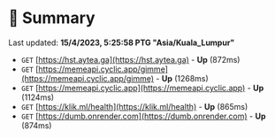 # 📖 Summary
Last updated: **15/4/2023, 5:25:58 PTG "Asia/Kuala_Lumpur"**

- `GET` [https://hst.aytea.ga](https://hst.aytea.ga) - **Up** (872ms)
- `GET` [https://memeapi.cyclic.app/gimme](https://memeapi.cyclic.app/gimme) - **Up** (1268ms)
- `GET` [https://memeapi.cyclic.app](https://memeapi.cyclic.app) - **Up** (1124ms)
- `GET` [https://klik.ml/health](https://klik.ml/health) - **Up** (865ms)
- `GET` [https://dumb.onrender.com](https://dumb.onrender.com) - **Up** (874ms)
